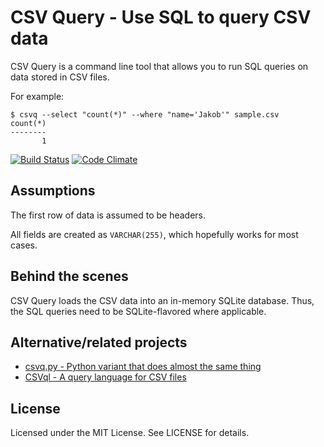 CSV Query - Use SQL to query CSV data
=====================================

CSV Query is a command line tool that allows you to run SQL queries on data
stored in CSV files.

For example:

    $ csvq --select "count(*)" --where "name='Jakob'" sample.csv
    count(*)
    --------
           1

[![Build Status](https://secure.travis-ci.org/koppen/csv_query.png?branch=master)](https://travis-ci.org/koppen/csv_query) [![Code Climate](https://codeclimate.com/github/koppen/csv_query/badges/gpa.svg)](https://codeclimate.com/github/koppen/csv_query)

Assumptions
-----------

The first row of data is assumed to be headers.

All fields are created as `VARCHAR(255)`, which hopefully works for most cases.

Behind the scenes
-----------------

CSV Query loads the CSV data into an in-memory SQLite database. Thus, the SQL
queries need to be SQLite-flavored where applicable.

Alternative/related projects
----------------------------

* [csvq.py - Python variant that does almost the same thing](http://www.gl1tch.com/~lukewarm/software/csvq/)
* [CSVql - A query language for CSV files](https://github.com/ondrasej/CSVql)

License
-------

Licensed under the MIT License. See LICENSE for details.
